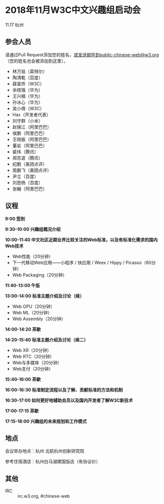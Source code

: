 # 2018年11月W3C中文兴趣组启动会

11.17 杭州

## 参会人员

请通过Pull Request添加您的姓名，或发送邮件到public-chinese-web@w3.org（您的姓名也会被添加到这里）。

* 林万铭（英特尔）
* 陶清乾（百度）
* 薛富侨（W3C）
* 余枝强（华为）
* 王兴楠（华为）
* 孙冰心（华为）
* 吴小倩（W3C）
* Hax（开发者代表）
* 刘守群（小米）
* 赵锦江（阿里巴巴）
* 侯鹏（阿里巴巴）
* 王晓振（阿里巴巴）
* 董岩（阿里巴巴）
* 裴伟（腾讯）
* 郑苏波（腾讯）
* 纪鹏（美团点评）
* 周鹏飞（美团点评）
* 尹立（百度）
* 刘思杨（百度）
* 张翰（阿里巴巴）

## 议程

**9:00 签到**

**9:30-10:00 兴趣组概况介绍**

**10:00-11:40 中文社区近期业界比较关注的Web标准，以及有标准化需求的国内Web技术**

* Web性能（20分钟）
* 下一代移动Web应用——小程序 / 快应用 / Weex / Hippy / Picasso（60分钟）
* Web Packaging（20分钟）

**11:40-13:00 午饭**

**13:00-14:00 标准主题介绍及讨论（续）**

* Web GPU（20分钟）
* Web ML（20分钟）
* Web Assembly（20分钟）

**14:00-14:20 茶歇**

**14:20-15:40 标准主题介绍及讨论（续二）**

* Web XR（20分钟）
* Web RTC（20分钟）
* Web与多媒体（20分钟）
* Web支付（20分钟）

**15:40-16:00 茶歇**

**16:00-16:30 标准制定流程以及了解、贡献标准的方法和机制**

**16:30-17:00 如何更好地辅助会员以及国内开发者了解W3C新技术**

**17:00-17:15 茶歇**

**17:15-18:00 兴趣组的未来规划和工作模式**

## 地点

会议举办地点：杭州 北航杭州创新研究院

参考住宿酒店：杭州白马湖建国饭店（有协议价）

## 其他

<dl>
<dt>IRC</dt>
<dd>irc.w3.org, #chinese-web</dd>
</dl>
